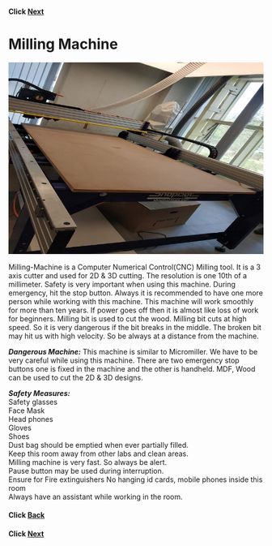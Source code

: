 #### Click [Next](/mdfiles/Micro-Milling-Machine.md)


# Milling Machine 
![Milling Machine](/images/Milling-machine.jpeg)     

Milling-Machine is a Computer Numerical Control(CNC) Milling tool.
It is a  3  axis cutter and used for  2D & 3D cutting. The resolution is one 10th of a millimeter.
Safety is very important  when using this machine. During emergency, hit the stop button.
Always it is recommended to have one more person while working with this machine.
This machine will work smoothly for more than ten years.
If power goes off then it is almost like loss of work for beginners.
Milling bit is used to cut the wood.
Milling bit cuts at high speed. So it is very dangerous if the bit breaks in the middle.
The broken bit may hit us with high velocity. So be always at a distance from the machine.


***Dangerous Machine:***
This machine is similar to Micromiller. We have to be very careful while using this machine. 
There are two emergency stop buttons one is fixed in the machine and the other is handheld.
MDF, Wood can be used to cut the 2D & 3D designs.

***Safety Measures:***  
Safety glasses    
Face Mask   
Head phones   
Gloves     
Shoes     
Dust bag should be emptied when ever partially filled.     
Keep this room away from other labs and clean areas.   
Milling machine is very fast. So always be alert.    
Pause button may be used during interruption.    
Ensure for Fire extinguishers 
No hanging id cards, mobile phones inside  this room      
Always have an assistant while working in the room.



#### Click [Back](/mdfiles/Vinyl-Cutter.md)
#### Click [Next](/mdfiles/Micro-Milling-Machine.md)













